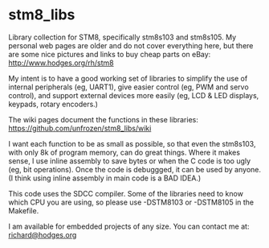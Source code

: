 # stm8_libs
Library collection for STM8, specifically stm8s103 and stm8s105.
My personal web pages are older and do not cover everything here,
but there are some nice pictures and links to buy cheap parts on eBay:
http://www.hodges.org/rh/stm8

My intent is to have a good working set of libraries to simplify the use of
internal peripherals (eg, UART1), give easier control (eg, PWM and servo
control), and support external devices more easily (eg, LCD & LED displays,
keypads, rotary encoders.)

The wiki pages document the functions in these libraries:
https://github.com/unfrozen/stm8_libs/wiki

I want each function to be as small as possible, so that even the stm8s103,
with only 8k of program memory, can do great things. Where it makes sense,
I use inline assembly to save bytes or when the C code is too ugly
(eg, bit operations). Once the code is debuggged, it can be used by anyone.
(I think using inline assembly in main code is a BAD IDEA.)

This code uses the SDCC compiler. Some of the libraries need to know which
CPU you are using, so please use -DSTM8103 or -DSTM8105 in the Makefile.

I am available for embedded projects of any size. You can contact me at:
richard@hodges.org

